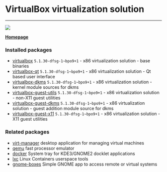 # VirtualBox virtualization solution

____


[![](https://screenshots.debian.net/thumbnail-with-version/virtualbox/9001)](https://screenshots.debian.net/screenshot-with-version/virtualbox/9001)



**[Homepage]()**

### Installed packages

* [virtualbox](https://packages.debian.org/stretch/virtualbox) `5.1.30-dfsg-1~bpo9+1` - x86 virtualization solution - base binaries
* [virtualbox-qt](https://packages.debian.org/stretch/virtualbox-qt) `5.1.30-dfsg-1~bpo9+1` - x86 virtualization solution - Qt based user interface
* [virtualbox-dkms](https://packages.debian.org/stretch/virtualbox-dkms) `5.1.30-dfsg-1~bpo9+1` - x86 virtualization solution - kernel module sources for dkms
* [virtualbox-guest-utils](https://packages.debian.org/stretch/virtualbox-guest-utils) `5.1.30-dfsg-1~bpo9+1` - x86 virtualization solution - non-X11 guest utilities
* [virtualbox-guest-dkms](https://packages.debian.org/stretch/virtualbox-guest-dkms) `5.1.30-dfsg-1~bpo9+1` - x86 virtualization solution - guest addition module source for dkms
* [virtualbox-guest-x11](https://packages.debian.org/stretch/virtualbox-guest-x11) `5.1.30-dfsg-1~bpo9+1` - x86 virtualization solution - X11 guest utilities

### Related packages

 * [virt-manager](https://packages.debian.org/stretch/virt-manager) desktop application for managing virtual machines
 * [qemu](https://packages.debian.org/stretch/qemu) fast processor emulator
 * [docker](https://packages.debian.org/stretch/docker) System tray for KDE3/GNOME2 docklet applications
 * [lxc](https://packages.debian.org/stretch/lxc) Linux Containers userspace tools
 * [gnome-boxes](https://packages.debian.org/stretch/gnome-boxes) Simple GNOME app to access remote or virtual systems
